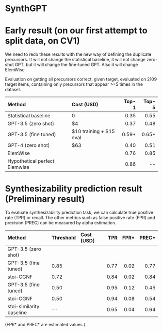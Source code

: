 # SynthGPT
 
# Early result (on our first attempt to split data, on CV1)

We need to redo these results with the new way of defining the duplicate precursors.  It will not change the statistical baseline, it will not change zero-shot GPT, but it will change the fine-tuned GPT. Also it will change ElemWise 

Evaluation on getting all precursors correct, given target, evaluated on 2109 target items, containing only precursors that appear >=5 times in the dataset.

| Method          | Cost (USD) | Top-1 | Top-5 |
| :-----           | :-------  | ----: |-----: |
| Statistical baseline | 0          |  0.35 | 0.55  |
| GPT-3.5 (zero shot) | $4  |  0.37 | 0.48  |
| GPT-3.5 (fine tuned)| $10 training + $15 eval | 0.59* | 0.65* |
| GPT-4 (zero shot) | $63 | 0.40 | 0.51 |
| ElemWise |       |  0.76  |        0.85  |
| Hypothetical perfect Elemwise |   | 0.86  |  -- |


# Synthesizability prediction result (Preliminary result)
To evaluate synthesizability prediction task, we can calculate true positive rate (TPR) or recall.
The other metrics such as false positive rate (FPR) and precision (PREC) can be measured by alpha estimation.

| Method              | Threshold  | Cost (USD) |  TPR | FPR* | PREC* |
| :-----              | :-------   | :-------   | ----:| ----:| ----: |
| GPT-3.5 (zero shot) |            |            |      |      |       |
| GPT-3.5 (fine tuned)| 0.85       |            | 0.77 | 0.02 |  0.77 |
| stoi-CGNF           | 0.72       |            | 0.84 | 0.02 |  0.84 |
| GPT-3.5 (fine tuned)| 0.50       |            | 0.95 | 0.12 |  0.45 |
| stoi-CGNF           | 0.50       |            | 0.94 | 0.08 |  0.54 |
| stoi-similarity baseline  |  --  |            | 0.65 | 0.04 |  0.64 |

(FPR* and PREC* are estimated values.)
